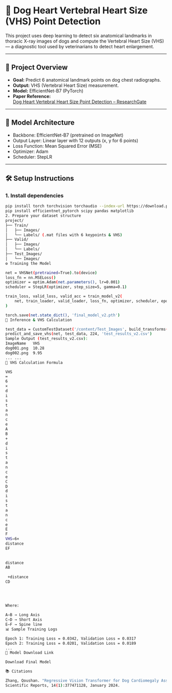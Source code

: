 # 🐶 Dog Heart Vertebral Heart Size (VHS) Point Detection

This project uses deep learning to detect six anatomical landmarks in thoracic X-ray images of dogs and compute the Vertebral Heart Size (VHS) — a diagnostic tool used by veterinarians to detect heart enlargement.

---

## 🚀 Project Overview

- **Goal:** Predict 6 anatomical landmark points on dog chest radiographs.
- **Output:** VHS (Vertebral Heart Size) measurement.
- **Model:** EfficientNet-B7 (PyTorch)
- **Paper Reference:**  
  [Dog Heart Vertebral Heart Size Point Detection – ResearchGate](https://www.researchgate.net/publication/386466350_Dog_Heart_Vertebral_Heart_Size_Point_Detection?_sg%5B0%5D=OrCVNRDrbmyN9tqS8Zwo7Exip9uFbx06tDR5yn9_v1d6iiuTjipZK-9weYC6nvZOc2g_m9slMksIroH8Rdl8ckme7kqOowM3rDb6agZN.f0Sy46_DiHovuNPWqEPxEH5Br9H1o10f9db91iLIzpkZSrzwKBP_9Xj8u73cl5z2fpa1awtczogHLm9duMf_ZA&_tp=eyJjb250ZXh0Ijp7ImZpcnN0UGFnZSI6ImhvbWUiLCJwYWdlIjoicHJvZmlsZSIsInByZXZpb3VzUGFnZSI6InByb2ZpbGUiLCJwb3NpdGlvbiI6InBhZ2VDb250ZW50In19)

---

## 🧠 Model Architecture

- Backbone: EfficientNet-B7 (pretrained on ImageNet)
- Output Layer: Linear layer with 12 outputs (x, y for 6 points)
- Loss Function: Mean Squared Error (MSE)
- Optimizer: Adam
- Scheduler: StepLR

---

## 🛠️ Setup Instructions

### 1. Install dependencies

```bash
pip install torch torchvision torchaudio --index-url https://download.pytorch.org/whl/cu118
pip install efficientnet_pytorch scipy pandas matplotlib
2. Prepare your dataset structure
project/
├── Train/
│   ├── Images/
│   └── Labels/ (.mat files with 6 keypoints & VHS)
├── Valid/
│   ├── Images/
│   └── Labels/
├── Test_Images/
│   └── Images/
⚙️ Training the Model

net = VHSNet(pretrained=True).to(device)
loss_fn = nn.MSELoss()
optimizer = optim.Adam(net.parameters(), lr=0.001)
scheduler = StepLR(optimizer, step_size=5, gamma=0.1)

train_loss, valid_loss, valid_acc = train_model_v2(
    net, train_loader, valid_loader, loss_fn, optimizer, scheduler, epochs=100
)

torch.save(net.state_dict(), 'final_model_v2.pth')
🧪 Inference & VHS Calculation

test_data = CustomTestDataset('/content/Test_Images', build_transforms(224))
predict_and_save_vhs(net, test_data, 224, 'test_results_v2.csv')
Sample Output (test_results_v2.csv):
ImageName	VHS
dog001.png	10.28
dog002.png	9.95
...	...
🧮 VHS Calculation Formula

VHS
=
6
×
d
i
s
t
a
n
c
e
A
B
+
d
i
s
t
a
n
c
e
C
D
d
i
s
t
a
n
c
e
E
F
VHS=6× 
distance 
EF
​	
 
distance 
AB
​	
 +distance 
CD
​	
 
​	
 
Where:

A–B → Long Axis
C–D → Short Axis
E–F → Spine line
📊 Sample Training Logs

Epoch 1: Training Loss = 0.0342, Validation Loss = 0.0317
Epoch 2: Training Loss = 0.0201, Validation Loss = 0.0189
...
📁 Model Download Link

Download Final Model

📚 Citations

Zhang, Qoushan. "Regressive Vision Transformer for Dog Cardiomegaly Assessment."
Scientific Reports, 14(1):377471128, January 2024.
